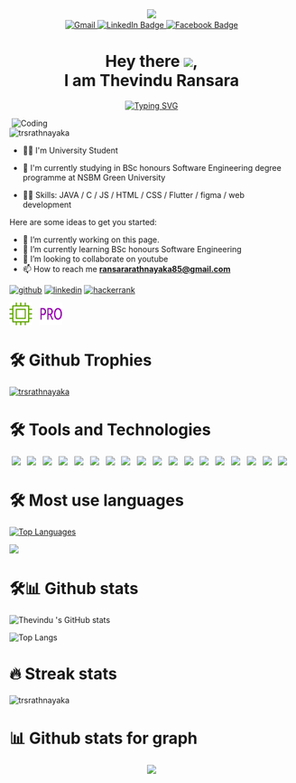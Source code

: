 <div id="header" align="center">
  <img src="https://media.giphy.com/media/M9gbBd9nbDrOTu1Mqx/giphy.gif" width="100"/>
  <div id="badges">
  <a href="mailto:ransararathnayaka85@gmail.com">
    <img src="https://img.shields.io/badge/gmail-EA4335?style=for-the-badge&logo=gmail&logoColor=white" alt="Gmail"/>
  </a>
  <a href="https://www.linkedin.com/in/thevindu-ransara-rathnayaka-20270921a/" target="_blank">
    <img src="https://img.shields.io/badge/LinkedIn-blue?style=for-the-badge&logo=linkedin&logoColor=white" alt="LinkedIn Badge"/>
  </a>
  <a href="https://www.facebook.com/Thevindu Ransara/" target="_blank">
    <img src="https://img.shields.io/badge/facebook-1877F2?style=for-the-badge&logo=facebook&logoColor=white" alt="Facebook Badge"/>
  </a>
  
</div>


<h1>
  Hey there <img src="https://media.giphy.com/media/hvRJCLFzcasrR4ia7z/giphy.gif" width="30px"/>,<br/> I am Thevindu Ransara 
</h1>
</div>

<div align="center"> 
  
[![Typing SVG](https://readme-typing-svg.herokuapp.com?font=poppins&size=27&duration=4000&color=002395&background=EB00FF00&center=true&vCenter=true&width=600&lines=I'M++FULL++STACK++DEVELOPER++FROM++SRI++LANKA;SOFTWARE+DESIGNER;WEB-DEVELOPER;UI%2FUX++DESIGNER;BACK-END+DEVELOPER;FRONT-END+DEVELOPER)](https://git.io/typing-svg)
</div>

<img align="right" alt="Coding" width="500" src="https://i0.wp.com/webbuildinfotech.com/wp-content/uploads/2022/07/Professional_full_stack_web_development_service_in_Bangladesh-_Full_stack_web_developer.gif?fit=640%2C640&ssl=1">
<p align="left"> <img src="https://komarev.com/ghpvc/?username=trsrathnayaka&label=Profile%20views&color=0e75b6&style=flat" alt="trsrathnayaka" /> </p>


- 👨‍🎓 I'm University Student

- 🌱 I'm currently studying in BSc honours Software Engineering degree programme at NSBM Green University

- 👨‍💻 Skills: JAVA / C / JS / HTML / CSS / Flutter / figma / web development

Here are some ideas to get you started:
- 🔭 I’m currently working on this page.
- 🌱 I’m currently learning BSc honours Software Engineering
- 👯 I’m looking to collaborate on youtube
- 📫 How to reach me **ransararathnayaka85@gmail.com**

[<img src='https://cdn.jsdelivr.net/npm/simple-icons@3.0.1/icons/github.svg' alt='github' height='40'>](https://github.com/trsrathnayaka)  [<img src='https://cdn.jsdelivr.net/npm/simple-icons@3.0.1/icons/linkedin.svg' alt='linkedin' height='40'>](https://www.linkedin.com/in/thevindu-ransara-rathnayaka-20270921a/) [<img src='https://cdn.jsdelivr.net/npm/simple-icons@3.0.1/icons/hackerrank.svg' alt='hackerrank' height='40'>](https://www.hackerrank.com/dashboard) 

<a href='https://docs.github.com/en/developers'><img src='https://raw.githubusercontent.com/acervenky/animated-github-badges/master/assets/devbadge.gif' width='40' height='40'></a> <a href='https://github.com/pricing'><img src='https://raw.githubusercontent.com/acervenky/animated-github-badges/master/assets/pro.gif' width='40' height='40'></a> 

# 🛠️ Github Trophies
<p align="left"> <a href="https://github.com/trsrathnayaka/github-profile-trophy"><img src="https://github-profile-trophy.vercel.app/?username=trsrathnayaka" alt="trsrathnayaka" /></a> </p>

# 🛠️ Tools and Technologies


<div id="header" align="center">
<img src="https://img.shields.io/badge/-Java-red?style=flat-square&logo=java"/>&nbsp;&nbsp;
<img src="https://img.shields.io/badge/Javascript-ffb13b?style=flat-square&logo=javascript&logoColor=white"/>&nbsp;&nbsp;
<img src="https://img.shields.io/badge/-Flutter-02569B?style=flat-square&logo=flutter"/>&nbsp;&nbsp;
<img src="https://img.shields.io/badge/PHP-777BB4?style=flat-square&logo=php&logoColor=white"/>&nbsp;&nbsp;
<img src="https://img.shields.io/badge/MySQL-4479A1?style=flat-square&logo=mysql&logoColor=white"/>&nbsp;&nbsp;
<img src="https://img.shields.io/badge/HTML-E34F26?logo=html5&style=flat-square&logoColor=white"/>&nbsp;&nbsp;
<img src="https://img.shields.io/badge/CSS-1572B6?logo=css3&style=flat-square&logoColor=white"/>&nbsp;&nbsp;
<img src="https://img.shields.io/badge/Wordpress-1572B6?style=flat-square&logo=wordpress"/>&nbsp;&nbsp;
<img src="https://img.shields.io/badge/-figma-F24E1E?style=flat-square&logo=figma&logoColor=white"/>&nbsp;&nbsp;
<img src="https://img.shields.io/badge/-GitHub-181717?style=flat-square&logo=github"/>&nbsp;&nbsp;
<img src="https://img.shields.io/badge/-Git-F05032?style=flat-square&logo=git&logoColor=white"/>&nbsp;&nbsp;
<img src="https://img.shields.io/badge/Firebase-007ACC?style=flat-square&logo=firebase"/>&nbsp;&nbsp;
<img src="https://img.shields.io/badge/-blender-F24E1E?style=flat-square&logo=blender&logoColor=white"/>&nbsp;&nbsp;
<img src="https://img.shields.io/badge/-python-F24E1E?style=flat-square&logo=python&logoColor=white"/>&nbsp;&nbsp;
<img src="https://img.shields.io/badge/-AdobeIllustrator-F24E1E?style=flat-square&logo=AdobeIllustrator&logoColor=white"/>&nbsp;&nbsp;
<img src="https://img.shields.io/badge/-Android studio-F24E1E?style=flat-square&logo=Android studio&logoColor=white"/>&nbsp;&nbsp;
<img src="https://img.shields.io/badge/-visual studio-F24E1E?style=flat-square&logo=visual studio&logoColor=white"/>&nbsp;&nbsp;
<img src="https://img.shields.io/badge/-C#-F24E1E?style=flat-square&logo=C#&logoColor=white"/>&nbsp;&nbsp;




</div>

# 🛠️ Most use languages

<a href="https://github.com/trsrathnayaka" align="left"><img src="https://github-readme-stats.vercel.app/api/top-langs/?username=trsrathnayaka&langs_count=10&title_color=0891b2&text_color=ffffff&icon_color=0891b2&bg_color=1c1917&hide_border=true&locale=en&custom_title=Top%20%Languages" alt="Top Languages" /></a>

<img src="http://github-profile-summary-cards.vercel.app/api/cards/most-commit-language?username=trsrathnayaka&theme=tokyonight" />

# 🛠📊 Github stats


![Thevindu 's GitHub stats](https://github-readme-stats.vercel.app/api?username=trsrathnayaka&show_icons=true&theme=dark&include_all_commits=true)

![Top Langs](https://github-readme-stats.vercel.app/api/top-langs/?username=trsrathnayaka&layout=compact&theme=dark)

# 🔥 Streak stats

<p><img align="center" src="https://github-readme-streak-stats.herokuapp.com/?user=trsrathnayaka&&show_icons=true&theme=radical" alt="trsrathnayaka" /></p>

# 📊 Github stats for graph

<p align="center">
  
  <img src="http://github-profile-summary-cards.vercel.app/api/cards/profile-details?username=trsrathnayaka&theme=monokai" />
  
 <p>
<!-- https://github.com/trsrathnayaka/github-readme-stats -->
<!-- https://github.com/trsrathnayaka/github-readme-activity-graph 

<a href="https://github.com/trsrathnayaka/github-readme-activity-graph"><img alt="trsrathnayaka's Activity Graph" src="https://blooming-savannah-50472.herokuapp.com/graph?username=trsrathnayaka&theme=react-dark&hide_border=true" /></a>-->
[![trsrathnayaka's github activity graph](https://github-readme-activity-graph.cyclic.app/graph?username=trsrathnayaka&theme=react-dark)](https://github.com/trsrathnayaka/github-readme-activity-graph)













